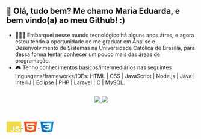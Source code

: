 ## 🙋‍ Olá, tudo bem? Me chamo Maria Eduarda, e bem vindo(a) ao meu Github! :)
- 👩🏻‍💻 Embarquei nesse mundo tecnológico há alguns anos átras, e agora estou tendo a oportunidade de me graduar em Ánalise e Desenvolvimento de Sistemas na Universidade Católica de Brasília, para dessa forma tentar conhecer um pouco mais das áreas de programação.
- 🎮 Tenho conhecimentos básicos/intermediários nas seguintes linguagens/frameworks/IDEs: HTML | CSS | JavaScript | Node.js | Java | IntelliJ | Eclipse | PHP | Laravel | C | MySQL.

##

<div align="center">
  <a href="https://github.com/MEduardaPSA">
  <img height="180em" src="https://github-readme-stats.vercel.app/api?username=MEduardaPSA&show_icons=true&theme=dracula&include_all_commits=true&count_private=true"/>
  <img height="180em" src="https://github-readme-stats.vercel.app/api/top-langs/?username=MEduardaPSA&layout=compact&langs_count=7&theme=dracula"/>
</div>

##

<div style="display: inline_block"><br>
  <img align="center" alt="Rafa-Js" height="30" width="40" src="https://raw.githubusercontent.com/devicons/devicon/master/icons/javascript/javascript-plain.svg">
  <img align="center" alt="Rafa-HTML" height="30" width="40" src="https://raw.githubusercontent.com/devicons/devicon/master/icons/html5/html5-original.svg">
  <img align="center" alt="Rafa-CSS" height="30" width="40" src="https://raw.githubusercontent.com/devicons/devicon/master/icons/css3/css3-original.svg">
</div>
